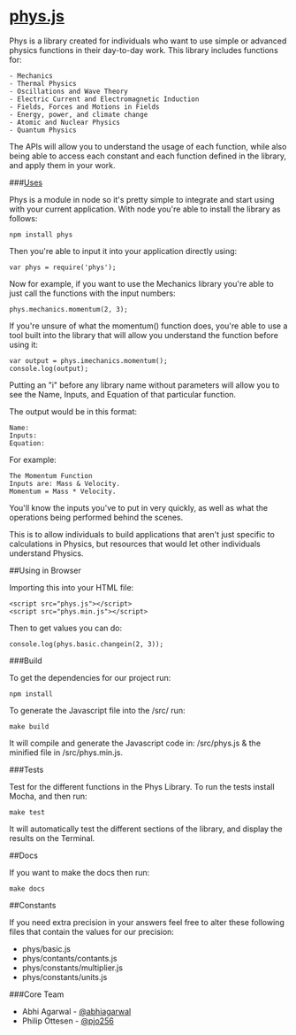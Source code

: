 [phys.js](http://www.physjs.org)
====

Phys is a library created for individuals who want to use simple or advanced physics functions in their day-to-day work. This library includes functions for:

    - Mechanics
    - Thermal Physics
    - Oscillations and Wave Theory
    - Electric Current and Electromagnetic Induction
    - Fields, Forces and Motions in Fields
    - Energy, power, and climate change
    - Atomic and Nuclear Physics
    - Quantum Physics

The APIs will allow you to understand the usage of each function, while also being able to access each constant and each function defined in the library, and apply them in your work.

###[Uses](http://www.physjs.org/docs/index.html)

Phys is a module in node so it's pretty simple to integrate and start using with your current application. With node you're able to install the library as follows:

    npm install phys

Then you're able to input it into your application directly using:

    var phys = require('phys');

Now for example, if you want to use the Mechanics library you're able to just call the functions with the input numbers:

    phys.mechanics.momentum(2, 3);

If you're unsure of what the momentum() function does, you're able to use a tool built into the library that will allow you understand the function before using it:

    var output = phys.imechanics.momentum();
    console.log(output);

Putting an "i" before any library name without parameters will allow you to see the Name, Inputs, and Equation of that particular function.

The output would be in this format:

    Name:
    Inputs:
    Equation:

For example:

    The Momentum Function
    Inputs are: Mass & Velocity.
    Momentum = Mass * Velocity.

You'll know the inputs you've to put in very quickly, as well as what the operations being performed behind the scenes.

This is to allow individuals to build applications that aren't just specific to calculations in Physics, but resources that would let other individuals understand Physics.

##Using in Browser

Importing this into your HTML file:

    <script src="phys.js"></script>
    <script src="phys.min.js"></script>

Then to get values you can do:

    console.log(phys.basic.changein(2, 3));

###Build

To get the dependencies for our project run:

    npm install

To generate the Javascript file into the /src/ run:

    make build

It will compile and generate the Javascript code in: /src/phys.js & the minified file in /src/phys.min.js.

###Tests

Test for the different functions in the Phys Library. To run the tests install Mocha, and then run:

    make test

It will automatically test the different sections of the library, and display the results on the Terminal.

##Docs

If you want to make the docs then run:

    make docs

##Constants

If you need extra precision in your answers feel free to alter these following files that contain the values for our precision:

- phys/basic.js
- phys/contants/contants.js
- phys/constants/multiplier.js
- phys/constants/units.js

###Core Team

* Abhi Agarwal - [@abhiagarwal](http://twitter.com/abhiagarwal)
* Philip Ottesen - [@pjo256](http://github.com/pjo256)